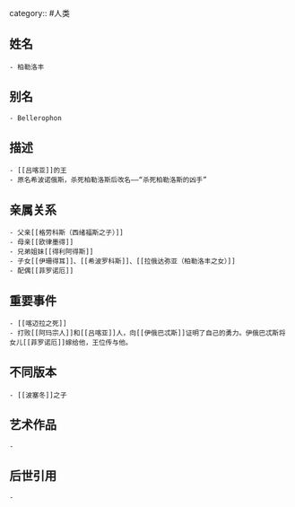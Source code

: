 category:: #人类
## 姓名
	- 柏勒洛丰
## 别名
	- Bellerophon
## 描述
	- [[吕喀亚]]的王
	- 原名希波诺俄斯，杀死柏勒洛斯后改名——“杀死柏勒洛斯的凶手”
## 亲属关系
	- 父亲[[格劳科斯（西绪福斯之子）]]
	- 母亲[[欧律墨得]]
	- 兄弟姐妹[[得利阿得斯]]
	- 子女[[伊珊得耳]]、[[希波罗科斯]]、[[拉俄达弥亚（柏勒洛丰之女）]]
	- 配偶[[菲罗诺厄]]
## 重要事件
	- [[喀迈拉之死]]
	- 打败[[阿玛宗人]]和[[吕喀亚]]人，向[[伊俄巴忒斯]]证明了自己的勇力。伊俄巴忒斯将女儿[[菲罗诺厄]]嫁给他，王位传与他。
## 不同版本
	- [[波塞冬]]之子
## 艺术作品
	-
## 后世引用
	-
